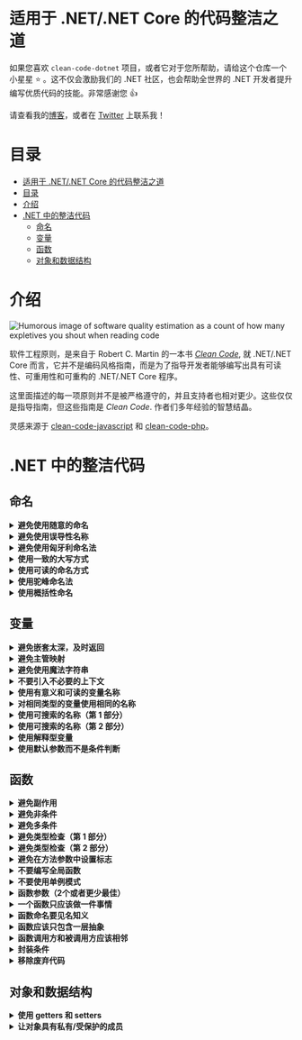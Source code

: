 # 适用于 .NET/.NET Core 的代码整洁之道

如果您喜欢 `clean-code-dotnet` 项目，或者它对于您所帮助，请给这个仓库一个小星星 :star: 。这不仅会激励我们的 .NET 社区，也会帮助全世界的 .NET 开发者提升编写优质代码的技能。非常感谢您 :+1:

请查看我的[博客](https://medium.com/@thangchung)，或者在 [Twitter](https://twitter.com/thangchung) 上联系我！

# 目录

- [适用于 .NET/.NET Core 的代码整洁之道](#%e9%80%82%e7%94%a8%e4%ba%8e-netnet-core-%e7%9a%84%e4%bb%a3%e7%a0%81%e6%95%b4%e6%b4%81%e4%b9%8b%e9%81%93)
- [目录](#%e7%9b%ae%e5%bd%95)
- [介绍](#%e4%bb%8b%e7%bb%8d)
- [.NET 中的整洁代码](#net-%e4%b8%ad%e7%9a%84%e6%95%b4%e6%b4%81%e4%bb%a3%e7%a0%81)
  - [命名](#%e5%91%bd%e5%90%8d)
  - [变量](#%e5%8f%98%e9%87%8f)
  - [函数](#%e5%87%bd%e6%95%b0)
  - [对象和数据结构](#%e5%af%b9%e8%b1%a1%e5%92%8c%e6%95%b0%e6%8d%ae%e7%bb%93%e6%9e%84)

# 介绍

![Humorous image of software quality estimation as a count of how many expletives you shout when reading code](http://www.osnews.com/images/comics/wtfm.jpg)

软件工程原则，是来自于 Robert C. Martin 的一本书 [_Clean Code_](https://www.amazon.com/Clean-Code-Handbook-Software-Craftsmanship/dp/0132350882), 就 .NET/.NET Core 而言，它并不是编码风格指南，而是为了指导开发者能够编写出具有可读性、可重用性和可重构的 .NET/.NET Core 程序。

这里面描述的每一项原则并不是被严格遵守的，并且支持者也相对更少。这些仅仅是指导指南，但这些指南是 _Clean Code_. 作者们多年经验的智慧结晶。

灵感来源于 [clean-code-javascript](https://github.com/ryanmcdermott/clean-code-javascript) 和 [clean-code-php](https://github.com/jupeter/clean-code-php)。

# .NET 中的整洁代码

## 命名

<details>
  <summary><b>避免使用随意的命名</b></summary>

代码中采用优雅而不随意的命名方式会易于被更多的开发者采用，命名名称应反映出它的作用及对应的上下文关系

**Bad:**

```csharp
int d;
```

**Good:**

```csharp
int daySinceModification;
```

**[⬆ Back to top](#目录)**

</details>

<details>
  <summary><b>避免使用误导性名称</b></summary>

给变量定义的名称需要反映出该变量的用途

**Bad:**

```csharp
var dataFromDb = db.GetFromService().ToList();
```

**Good:**

```csharp
var listOfEmployee = _employeeService.GetEmployees().ToList();
```

**[⬆ Back to top](#目录)**

</details>

<details>
  <summary><b>避免使用匈牙利命名法</b></summary>

匈牙利命名法会在已定义的变量加上类型前缀，这是毫无意义的，因为现代化的继承开发环境会自动标识变量类型。

**Bad:**

```csharp
int iCounter;
string strFullName;
DateTime dModifiedDate;
```

**Good:**

```csharp
int counter;
string fullName;
DateTime modifiedDate;
```
匈牙利命名发也不应该用于参数命令。

**Bad:**

```csharp
public bool IsShopOpen(string pDay, int pAmount)
{
    // some logic
}
```

**Good:**

```csharp
public bool IsShopOpen(string day, int amount)
{
    // some logic
}
```

**[⬆ Back to top](#目录)**

</details>


<details>
  <summary><b>使用一致的大写方式</b></summary>

大写式命名可以向你暴露一些变量、功能等信息。这个规则具有主观性，所以你们团队可以选择你们喜欢的方式，但只要保持一致即可。

**Bad:**

```csharp
const int DAYS_IN_WEEK = 7;
const int daysInMonth = 30;

var songs = new List<string> { 'Back In Black', 'Stairway to Heaven', 'Hey Jude' };
var Artists = new List<string> { 'ACDC', 'Led Zeppelin', 'The Beatles' };

bool EraseDatabase() {}
bool Restore_database() {}

class animal {}
class Alpaca {}
```

**Good:**

```csharp
const int DaysInWeek = 7;
const int DaysInMonth = 30;

var songs = new List<string> { 'Back In Black', 'Stairway to Heaven', 'Hey Jude' };
var artists = new List<string> { 'ACDC', 'Led Zeppelin', 'The Beatles' };

bool EraseDatabase() {}
bool RestoreDatabase() {}

class Animal {}
class Alpaca {}
```

**[⬆ back to top](#目录)**

</details>


<details>
  <summary><b>使用可读的命名方式</b></summary>

当变量和函数的命名不可读时，研究它们的函数是需要花费一些时间的。

**Bad:**

```csharp
public class Employee
{
    public Datetime sWorkDate { get; set; } // what the heck is this
    public Datetime modTime { get; set; } // same here
}
```

**Good:**

```csharp
public class Employee
{
    public Datetime StartWorkingDate { get; set; }
    public Datetime ModificationTime { get; set; }
}
```

**[⬆ Back to top](#目录)**

</details>


<details>
  <summary><b>使用驼峰命名法</b></summary>

针对变量和函数应采用 [驼峰命名法](https://en.wikipedia.org/wiki/Camel_case) 

**Bad:**

```csharp
var employeephone;

public double CalculateSalary(int workingdays, int workinghours)
{
    // some logic
}
```

**Good:**

```csharp
var employeePhone;

public double CalculateSalary(int workingDays, int workingHours)
{
    // some logic
}
```

**[⬆ Back to top](#目录)**

</details>


<details>
  <summary><b>使用概括性命名</b></summary>

那些阅读你代码的人通常也是开发者，合理组织每个页面内容的的命名，让每个人都能轻易理解你想表达式的意思，这样我们就不用花费时间去想每个人解释里面变量、函数的功能。

**Good**

```csharp
public class SingleObject
{
    // create an object of SingleObject
    private static SingleObject _instance = new SingleObject();

    // make the constructor private so that this class cannot be instantiated
    private SingleObject() {}

    // get the only object available
    public static SingleObject GetInstance()
    {
        return _instance;
    }

    public string ShowMessage()
    {
        return "Hello World!";
    }
}

public static void main(String[] args)
{
    // illegal construct
    // var object = new SingleObject();

    // Get the only object available
    var singletonObject = SingleObject.GetInstance();

    // show the message
    singletonObject.ShowMessage();
}
```

**[⬆ Back to top](#目录)**

</details>

## 变量

<details>
  <summary><b>避免嵌套太深，及时返回</b></summary>

过多的 `if else` 段会让代码变得晦涩难懂，**简洁明了优于暗藏玄机**。

**Bad:**

```csharp
public bool IsShopOpen(string day)
{
    if (!string.IsNullOrEmpty(day))
    {
        day = day.ToLower();
        if (day == "friday")
        {
            return true;
        }
        else if (day == "saturday")
        {
            return true;
        }
        else if (day == "sunday")
        {
            return true;
        }
        else
        {
            return false;
        }
    }
    else
    {
        return false;
    }

}
```

**Good:**

```csharp
public bool IsShopOpen(string day)
{
    if (string.IsNullOrEmpty(day))
    {
        return false;
    }

    var openingDays = new[] { "friday", "saturday", "sunday" };
    return openingDays.Any(d => d == day.ToLower());
}
```

**Bad:**

```csharp
public long Fibonacci(int n)
{
    if (n < 50)
    {
        if (n != 0)
        {
            if (n != 1)
            {
                return Fibonacci(n - 1) + Fibonacci(n - 2);
            }
            else
            {
                return 1;
            }
        }
        else
        {
            return 0;
        }
    }
    else
    {
        throw new System.Exception("Not supported");
    }
}
```

**Good:**

```csharp
public long Fibonacci(int n)
{
    if (n == 0)
    {
        return 0;
    }

    if (n == 1)
    {
        return 1;
    }

    if (n > 50)
    {
        throw new System.Exception("Not supported");
    }

    return Fibonacci(n - 1) + Fibonacci(n - 2);
}
```

**[⬆ back to top](#目录)**

</details>

<details>
  <summary><b>避免主管映射</b></summary>

不要迫使编译器强行翻译你的代码含义 **显式优于隐式**.

**Bad:**

```csharp
var l = new[] { "Austin", "New York", "San Francisco" };

for (var i = 0; i < l.Count(); i++)
{
    var li = l[i];
    DoStuff();
    DoSomeOtherStuff();

    // ...
    // ...
    // ...
    // Wait, what is `li` for again?
    Dispatch(li);
}
```

**Good:**

```csharp
var locations = new[] { "Austin", "New York", "San Francisco" };

foreach (var location in locations)
{
    DoStuff();
    DoSomeOtherStuff();

    // ...
    // ...
    // ...
    Dispatch(location);
}
```

**[⬆ back to top](#目录)**

</details>


<details>
  <summary><b>避免使用魔法字符串</b></summary>

魔法字符串是指直接在应用程序代码中指定的字符串值，这些字符串对会应用程序的行为有所影响。通常，此类字符串最终会在系统中重复使用，并且由于它们无法使用重构工具自动更新，因此当对某些字符串进行更改时，它们将成为常见的 Bug 来源，而不是其他字符串。

**Bad**

```csharp
if (userRole == "Admin")
{
    // logic in here
}
```

**Good**

```csharp
const string ADMIN_ROLE = "Admin"
if (userRole == ADMIN_ROLE)
{
    // logic in here
}
```

使用这种方式的话，我们只需要改变关键的地方，其它地方也就会跟着改变。

**[⬆ back to top](#目录)**

</details>


<details>
  <summary><b>不要引入不必要的上下文</b></summary>

如果你的类/对象名称已经告诉了你一些信息，不要在其内部定义重复定义该变量名称。

**Bad:**

```csharp
public class Car
{
    public string CarMake { get; set; }
    public string CarModel { get; set; }
    public string CarColor { get; set; }

    //...
}
```

**Good:**

```csharp
public class Car
{
    public string Make { get; set; }
    public string Model { get; set; }
    public string Color { get; set; }

    //...
}
```

**[⬆ back to top](#目录)**

</details>


<details>
  <summary><b>使用有意义和可读的变量名称</b></summary>

**Bad:**

```csharp
var ymdstr = DateTime.UtcNow.ToString("MMMM dd, yyyy");
```

**Good:**

```csharp
var currentDate = DateTime.UtcNow.ToString("MMMM dd, yyyy");
```

**[⬆ Back to top](#目录)**

</details>

<details>
  <summary><b>对相同类型的变量使用相同的名称</b></summary>

**Bad:**

```csharp
GetUserInfo();
GetUserData();
GetUserRecord();
GetUserProfile();
```

**Good:**

```csharp
GetUser();
```

**[⬆ Back to top](#目录)**

</details>


<details>
  <summary><b>使用可搜索的名称（第 1 部分）</b></summary>

我们阅读的代码比我们的写的代码要多。我们写的代码应该具有可读性和可搜索性，这个很重要。使用不合适的命令方式会影响我们对程序的理解，这会伤害到阅读者，让你的命名可搜索。

**Bad:**

```csharp
// What the heck is data for?
var data = new { Name = "John", Age = 42 };

var stream1 = new MemoryStream();
var ser1 = new DataContractJsonSerializer(typeof(object));
ser1.WriteObject(stream1, data);

stream1.Position = 0;
var sr1 = new StreamReader(stream1);
Console.Write("JSON form of Data object: ");
Console.WriteLine(sr1.ReadToEnd());
```

**Good:**

```csharp
var person = new Person
{
    Name = "John",
    Age = 42
};

var stream2 = new MemoryStream();
var ser2 = new DataContractJsonSerializer(typeof(Person));
ser2.WriteObject(stream2, data);

stream2.Position = 0;
var sr2 = new StreamReader(stream2);
Console.Write("JSON form of Data object: ");
Console.WriteLine(sr2.ReadToEnd());
```

**[⬆ Back to top](#目录)**

</details>


<details>
  <summary><b>使用可搜索的名称（第 2 部分）</b></summary>

**Bad:**

```csharp
var data = new { Name = "John", Age = 42, PersonAccess = 4};

// What the heck is 4 for?
if (data.PersonAccess == 4)
{
    // do edit ...
}
```

**Good:**

```csharp
public enum PersonAccess : int
{
    ACCESS_READ = 1,
    ACCESS_CREATE = 2,
    ACCESS_UPDATE = 4,
    ACCESS_DELETE = 8
}

var person = new Person
{
    Name = "John",
    Age = 42,
    PersonAccess= PersonAccess.ACCESS_CREATE
};

if (person.PersonAccess == PersonAccess.ACCESS_UPDATE)
{
    // do edit ...
}
```

**[⬆ Back to top](#目录)**

</details>


<details>
  <summary><b>使用解释型变量</b></summary>

**Bad:**

```csharp
const string Address = "One Infinite Loop, Cupertino 95014";
var cityZipCodeRegex = @"/^[^,\]+[,\\s]+(.+?)\s*(\d{5})?$/";
var matches = Regex.Matches(Address, cityZipCodeRegex);
if (matches[0].Success == true && matches[1].Success == true)
{
    SaveCityZipCode(matches[0].Value, matches[1].Value);
}
```

**Good:**

Decrease dependence on regex by naming subpatterns.

```csharp
const string Address = "One Infinite Loop, Cupertino 95014";
var cityZipCodeWithGroupRegex = @"/^[^,\]+[,\\s]+(?<city>.+?)\s*(?<zipCode>\d{5})?$/";
var matchesWithGroup = Regex.Match(Address, cityZipCodeWithGroupRegex);
var cityGroup = matchesWithGroup.Groups["city"];
var zipCodeGroup = matchesWithGroup.Groups["zipCode"];
if(cityGroup.Success == true && zipCodeGroup.Success == true)
{
    SaveCityZipCode(cityGroup.Value, zipCodeGroup.Value);
}
```

**[⬆ back to top](#目录)**

</details>


<details>
  <summary><b>使用默认参数而不是条件判断</b></summary>

**Not good:**

这样并不好，因为 `breweryName` 可能为 `NULL`。

这种方式在之前的版本更容易理解，它能很好地控制变量的值。

```csharp
public void CreateMicrobrewery(string name = null)
{
    var breweryName = !string.IsNullOrEmpty(name) ? name : "Hipster Brew Co.";
    // ...
}
```

**Good:**

```csharp
public void CreateMicrobrewery(string breweryName = "Hipster Brew Co.")
{
    // ...
}
```

**[⬆ back to top](#目录)**

</details>

## 函数


<details>
  <summary><b>避免副作用</b></summary>

如果函数除了获取一个值并且返回另一个值之外执行了一些操作，则会产生副作用。副作用可能是文件写入，修改一些全局变量，或者意外地向外部暴露了数据。

在某些情况下，你的程序确实需要一些副作用，像上述示例一样，你可能需要文件写入，当集中执行这些操作时，并没有多个函数或类来支持写入特定文件，这时可以通过一个服务来执行这个副作用，这是唯一的一种方法。

关键点是要避免一些常见的陷阱。比如没有任何结构关联的对象间的状态共享。使用任何可写入的可变数据类型，以及不确定的副作用发生的位置。如果你能意识到这一点的话，会比周围其他程序员更高兴一些。

**Bad:**

```csharp
// Global variable referenced by following function.
// If we had another function that used this name, now it'd be an array and it could break it.
var name = 'Ryan McDermott';

public string SplitIntoFirstAndLastName()
{
   return name.Split(" ");
}

SplitIntoFirstAndLastName();

Console.PrintLine(name); // ['Ryan', 'McDermott'];
```

**Good:**

```csharp
public string SplitIntoFirstAndLastName(string name)
{
    return name.Split(" ");
}

var name = 'Ryan McDermott';
var newName = SplitIntoFirstAndLastName(name);

Console.PrintLine(name); // 'Ryan McDermott';
Console.PrintLine(newName); // ['Ryan', 'McDermott'];
```

**[⬆ back to top](#目录)**

</details>


<details>
  <summary><b>避免非条件</b></summary>

**Bad:**

```csharp
public bool IsDOMNodeNotPresent(string node)
{
    // ...
}

if (!IsDOMNodeNotPresent(node))
{
    // ...
}
```

**Good:**

```csharp
public bool IsDOMNodePresent(string node)
{
    // ...
}

if (IsDOMNodePresent(node))
{
    // ...
}
```

**[⬆ back to top](#目录)**

</details>


<details>
  <summary><b>避免多条件</b></summary>

这似乎是一个不现实的要求，第一次听到这个的时候，大多数人说，“如果没有 `if` 语句 我怎么能实现一些功能呢？” 第二个问题通常是，"那很好，但我为什么要这么做呢？" 答案是我们之前学到的整洁代码概念：函数应该只做有一件事，当你的类和函数具有 "if" 语句时，您会告诉用户您的函数执行多个事情。记住，只做一件事。

**Bad:**

```csharp
class Airplane
{
    // ...

    public double GetCruisingAltitude()
    {
        switch (_type)
        {
            case '777':
                return GetMaxAltitude() - GetPassengerCount();
            case 'Air Force One':
                return GetMaxAltitude();
            case 'Cessna':
                return GetMaxAltitude() - GetFuelExpenditure();
        }
    }
}
```

**Good:**

```csharp
interface IAirplane
{
    // ...

    double GetCruisingAltitude();
}

class Boeing777 : IAirplane
{
    // ...

    public double GetCruisingAltitude()
    {
        return GetMaxAltitude() - GetPassengerCount();
    }
}

class AirForceOne : IAirplane
{
    // ...

    public double GetCruisingAltitude()
    {
        return GetMaxAltitude();
    }
}

class Cessna : IAirplane
{
    // ...

    public double GetCruisingAltitude()
    {
        return GetMaxAltitude() - GetFuelExpenditure();
    }
}
```

**[⬆ back to top](#目录)**

</details>

<details>
  <summary><b>避免类型检查（第 1 部分）</b></summary>

**Bad:**

```csharp
public Path TravelToTexas(object vehicle)
{
    if (vehicle.GetType() == typeof(Bicycle))
    {
        (vehicle as Bicycle).PeddleTo(new Location("texas"));
    }
    else if (vehicle.GetType() == typeof(Car))
    {
        (vehicle as Car).DriveTo(new Location("texas"));
    }
}
```

**Good:**

```csharp
public Path TravelToTexas(Traveler vehicle)
{
    vehicle.TravelTo(new Location("texas"));
}
```

or

```csharp
// pattern matching
public Path TravelToTexas(object vehicle)
{
    if (vehicle is Bicycle bicycle)
    {
        bicycle.PeddleTo(new Location("texas"));
    }
    else if (vehicle is Car car)
    {
        car.DriveTo(new Location("texas"));
    }
}
```

**[⬆ back to top](#目录)**

</details>


<details>
  <summary><b>避免类型检查（第 2 部分）</b></summary>

**Bad:**

```csharp
public int Combine(dynamic val1, dynamic val2)
{
    int value;
    if (!int.TryParse(val1, out value) || !int.TryParse(val2, out value))
    {
        throw new Exception('Must be of type Number');
    }

    return val1 + val2;
}
```

**Good:**

```csharp
public int Combine(int val1, int val2)
{
    return val1 + val2;
}
```

**[⬆ back to top](#目录)**

</details>


<details>
  <summary><b>避免在方法参数中设置标志</b></summary>

标志指示着这个方法有更多的职责。最好的办法是单一职责原则，如果布尔参数会往函数中会添加多个职责，那么就将这个函数拆分为两个。

**Bad:**

```csharp
public void CreateFile(string name, bool temp = false)
{
    if (temp)
    {
        Touch("./temp/" + name);
    }
    else
    {
        Touch(name);
    }
}
```

**Good:**

```csharp
public void CreateFile(string name)
{
    Touch(name);
}

public void CreateTempFile(string name)
{
    Touch("./temp/"  + name);
}
```

**[⬆ back to top](#目录)**

</details>


<details>
  <summary><b>不要编写全局函数</b></summary>

> 还没完

在很多语言中，污染全局是一种差的实践方式，因为你可能会与其它库发送冲突，并且你的 API 用户在生产环境下获取一个异常将毫不明智。让我们一起思考一个示例：如果想要配置数组该如何处理。你可以编写一个像 `Config()` 的全局函数，但它可能会与另一个尝试执行相同操作的库发生冲突。

**Bad:**

```csharp
public string[] Config()
{
    return  [
        "foo" => "bar",
    ]
}
```

**Good:**

```csharp
class Configuration
{
    private string[] _configuration = [];

    public Configuration(string[] configuration)
    {
        _configuration = configuration;
    }

    public string[] Get(string key)
    {
        return (_configuration[key]!= null) ? _configuration[key] : null;
    }
}
```

加载配置并创建配置实例 `Configuration`

```csharp
var configuration = new Configuration(new string[] {
    "foo" => "bar",
});
```

你现在在应用程序中必须使用 `Configuration` 的实例

**[⬆ back to top](#目录)**

</details>

<details>
  <summary><b>不要使用单例模式</b></summary>

单例模式是一种 [反模式](https://en.wikipedia.org/wiki/Singleton_pattern). 根据 from Brian Button 的描述:

1. 它们通常作为一个 **全局实例** 存在，为什么这样不好？因为你在你的程序代码中 **隐藏依赖项**，而不是通过接口来暴露它们，为了避免对象传递而将其设置为全局的方式是一种 [code smell](https://en.wikipedia.org/wiki/Code_smell)。
2. 它们违反了[单一职责原则](#single-responsibility-principle-srp)：**它们控制了自己的对象创建和生命周期**
3. 它们本质上会导致代码紧密地 [耦合](https://en.wikipedia.org/wiki/Coupling_%28computer_programming%29)，这使得在许多情况下，在测试环境下模拟它们异常困难。
4. 它们在应用程序的生存期内会携带状态。另一点需要测试，因为[你最终可能会得到一种情况，即测试需要排序]，这违背了单元测试的原则。为什么？因为每个单元测试相互独立。

这儿也有一些 [Misko Hevery](http://misko.hevery.com/about/)  关于 [root of problem](http://misko.hevery.com/2008/08/25/root-cause-of-singletons/) 很不错的想法。

**Bad:**

```csharp
class DBConnection
{
    private static DBConnection _instance;

    private DBConnection()
    {
        // ...
    }

    public static GetInstance()
    {
        if (_instance == null)
        {
            _instance = new DBConnection();
        }

        return _instance;
    }

    // ...
}

var singleton = DBConnection.GetInstance();
```

**Good:**

```csharp
class DBConnection
{
    public DBConnection(IOptions<DbConnectionOption> options)
    {
        // ...
    }

    // ...
}
```

创建一个 `DBConnection` 实例，并通过 [Option pattern](https://docs.microsoft.com/en-us/aspnet/core/fundamentals/configuration/options?view=aspnetcore-2.1) 来进行配置

```csharp
var options = <resolve from IOC>;
var connection = new DBConnection(options);
```

现在，你在你的应用程序中必须使用 `DBConnection` 的类型实例

**[⬆ back to top](#目录)**

</details>


<details>
  <summary><b>函数参数（2个或者更少最佳）</b></summary>

限制函数参数的数量非常重要，因为它使测试函数变得更加容易。拥有三个以上会导致组合爆炸，您必须使用每个单独的参数测试大量不同用例。

无参是理想的情况。一个或两个参数是可以的，三个应该避免，超过的话应该合并。通常，如果您有两个以上参数，则函数尝试执行的操作太多。大多数时候，一个更高级别的对象将足以作为一个参数。

**Bad:**

```csharp
public void CreateMenu(string title, string body, string buttonText, bool cancellable)
{
    // ...
}
```

**Good:**

```csharp
public class MenuConfig
{
    public string Title { get; set; }
    public string Body { get; set; }
    public string ButtonText { get; set; }
    public bool Cancellable { get; set; }
}

var config = new MenuConfig
{
    Title = "Foo",
    Body = "Bar",
    ButtonText = "Baz",
    Cancellable = true
};

public void CreateMenu(MenuConfig config)
{
    // ...
}
```

**[⬆ back to top](#目录)**

</details>


<details>
  <summary><b>一个函数只应该做一件事情</b></summary>

在软件开发过程中，这是一个很重要的原则。当函数要做的事情超过一件的时候就很难组合到一起进行测试，这是因为，当你可以将一个函数隔离为一个操作时，可以轻松的进行重构，并且能够过得更多清晰明确的信息。如果你在这份指南中只学会到了这一点，那么你将比其他开发者更领先一些。

**Bad:**

```csharp
public void SendEmailToListOfClients(string[] clients)
{
    foreach (var client in clients)
    {
        var clientRecord = db.Find(client);
        if (clientRecord.IsActive())
        {
            Email(client);
        }
    }
}
```

**Good:**

```csharp
public void SendEmailToListOfClients(string[] clients)
{
    var activeClients = GetActiveClients(clients);
    // Do some logic
}

public List<Client> GetActiveClients(string[] clients)
{
    return db.Find(clients).Where(s => s.Status == "Active");
}
```

**[⬆ back to top](#目录)**

</details>


<details>
  <summary><b>函数命名要见名知义</b></summary>

**Bad:**

```csharp
public class Email
{
    //...

    public void Handle()
    {
        SendMail(this._to, this._subject, this._body);
    }
}

var message = new Email(...);
// What is this? A handle for the message? Are we writing to a file now?
message.Handle();
```

**Good:**

```csharp
public class Email
{
    //...

    public void Send()
    {
        SendMail(this._to, this._subject, this._body);
    }
}

var message = new Email(...);
// Clear and obvious
message.Send();
```

**[⬆ back to top](#目录)**

</details>


<details>
  <summary><b>函数应该只包含一层抽象</b></summary>

> 还没完

通常情况下，当你的函数中包含超过一层的抽象表明这个函数做的事情太多了，拆分为多个函数可以提高重用性和更易于测试。

**Bad:**

```csharp
public string ParseBetterJSAlternative(string code)
{
    var regexes = [
        // ...
    ];

    var statements = explode(" ", code);
    var tokens = new string[] {};
    foreach (var regex in regexes)
    {
        foreach (var statement in statements)
        {
            // ...
        }
    }

    var ast = new string[] {};
    foreach (var token in tokens)
    {
        // lex...
    }

    foreach (var node in ast)
    {
        // parse...
    }
}
```

**Bad too:**

我们已经执行了一些操作，但是 `ParseBetterJSAlternative()` 函数依旧很复杂，且不易于测试。

```csharp
public string Tokenize(string code)
{
    var regexes = new string[]
    {
        // ...
    };

    var statements = explode(" ", code);
    var tokens = new string[] {};
    foreach (var regex in regexes)
    {
        foreach (var statement in statements)
        {
            tokens[] = /* ... */;
        }
    }

    return tokens;
}

public string Lexer(string[] tokens)
{
    var ast = new string[] {};
    foreach (var token in tokens)
    {
        ast[] = /* ... */;
    }

    return ast;
}

public string ParseBetterJSAlternative(string code)
{
    var tokens = Tokenize(code);
    var ast = Lexer(tokens);
    foreach (var node in ast)
    {
        // parse...
    }
}
```

**Good:**

最好的解决方案是分解 `ParseBetterJSAlternative()` 函数内部的所有依赖性。

```csharp
class Tokenizer
{
    public string Tokenize(string code)
    {
        var regexes = new string[] {
            // ...
        };

        var statements = explode(" ", code);
        var tokens = new string[] {};
        foreach (var regex in regexes)
        {
            foreach (var statement in statements)
            {
                tokens[] = /* ... */;
            }
        }

        return tokens;
    }
}

class Lexer
{
    public string Lexify(string[] tokens)
    {
        var ast = new[] {};
        foreach (var token in tokens)
        {
            ast[] = /* ... */;
        }

        return ast;
    }
}

class BetterJSAlternative
{
    private string _tokenizer;
    private string _lexer;

    public BetterJSAlternative(Tokenizer tokenizer, Lexer lexer)
    {
        _tokenizer = tokenizer;
        _lexer = lexer;
    }

    public string Parse(string code)
    {
        var tokens = _tokenizer.Tokenize(code);
        var ast = _lexer.Lexify(tokens);
        foreach (var node in ast)
        {
            // parse...
        }
    }
}
```

**[⬆ back to top](#目录)**

</details>



<details>
  <summary><b>函数调用方和被调用方应该相邻</b></summary>

如果一个韩式调用了其它函数，请保持这些函数顺序位于同一个源代码文件中。理想情况下，让被调用者位于调用者上方。我们倾向于像读报纸一样从上到下来阅读代码。因此，请以这种阅读方式来布局代码。

**Bad:**

```csharp
class PerformanceReview
{
    private readonly Employee _employee;

    public PerformanceReview(Employee employee)
    {
        _employee = employee;
    }

    private IEnumerable<PeersData> LookupPeers()
    {
        return db.lookup(_employee, 'peers');
    }

    private ManagerData LookupManager()
    {
        return db.lookup(_employee, 'manager');
    }

    private IEnumerable<PeerReviews> GetPeerReviews()
    {
        var peers = LookupPeers();
        // ...
    }

    public PerfReviewData PerfReview()
    {
        GetPeerReviews();
        GetManagerReview();
        GetSelfReview();
    }

    public ManagerData GetManagerReview()
    {
        var manager = LookupManager();
    }

    public EmployeeData GetSelfReview()
    {
        // ...
    }
}

var  review = new PerformanceReview(employee);
review.PerfReview();
```

**Good:**

```csharp
class PerformanceReview
{
    private readonly Employee _employee;

    public PerformanceReview(Employee employee)
    {
        _employee = employee;
    }

    public PerfReviewData PerfReview()
    {
        GetPeerReviews();
        GetManagerReview();
        GetSelfReview();
    }

    private IEnumerable<PeerReviews> GetPeerReviews()
    {
        var peers = LookupPeers();
        // ...
    }

    private IEnumerable<PeersData> LookupPeers()
    {
        return db.lookup(_employee, 'peers');
    }

    private ManagerData GetManagerReview()
    {
        var manager = LookupManager();
        return manager;
    }

    private ManagerData LookupManager()
    {
        return db.lookup(_employee, 'manager');
    }

    private EmployeeData GetSelfReview()
    {
        // ...
    }
}

var review = new PerformanceReview(employee);
review.PerfReview();
```

**[⬆ back to top](#目录)**

</details>

<details>
  <summary><b>封装条件</b></summary>

**Bad:**

```csharp
if (article.state == "published")
{
    // ...
}
```

**Good:**

```csharp
if (article.IsPublished())
{
    // ...
}
```

**[⬆ back to top](#目录)**

</details>

<details>
  <summary><b>移除废弃代码</b></summary>

废弃代码和重复代码一样糟糕，毫无疑问不应该让其存在于你的代码库中。如果它不会被调用，那就删除它！如果你仍然需要它的话，它可以安全的存在于你的版本控制中。

**Bad:**

```csharp
public void OldRequestModule(string url)
{
    // ...
}

public void NewRequestModule(string url)
{
    // ...
}

var request = NewRequestModule(requestUrl);
InventoryTracker("apples", request, "www.inventory-awesome.io");
```

**Good:**

```csharp
public void RequestModule(string url)
{
    // ...
}

var request = RequestModule(requestUrl);
InventoryTracker("apples", request, "www.inventory-awesome.io");
```

**[⬆ back to top](#目录)**

</details>

## 对象和数据结构


<details>
  <summary><b>使用 getters 和 setters</b></summary>

在 C# / VB.NET 中，你可以为方法添加 `public`, `protected` 和 `private` 关键字。通过使用这些关键字，你可以控制对象的一些属性更改。

- 当你尝试通过一个对象属性来进行更多的操作，你不得不在你的代码中查找和修改它们的访问权限。
- 通过使用 `set` 关键字可以让属性验证变得更简单。
- 封装内部的展现形式。
- 当进行 getting 和 setting 操作时可以更容易的添加日志和异常处理。
- 基础基类后，你可以重写默认方法。
- 如果是从服务器获取一个对象，你可以使用懒加载来处理对象的属性。

此外，在面向对象设计原则中，这也是开闭原则的一部分。

**Bad:**

```csharp
class BankAccount
{
    public double Balance = 1000;
}

var bankAccount = new BankAccount();

// Fake buy shoes...
bankAccount.Balance -= 100;
```

**Good:**

```csharp
class BankAccount
{
    private double _balance = 0.0D;

    pubic double Balance {
        get {
            return _balance;
        }
    }

    public BankAccount(balance = 1000)
    {
       _balance = balance;
    }

    public void WithdrawBalance(int amount)
    {
        if (amount > _balance)
        {
            throw new Exception('Amount greater than available balance.');
        }

        _balance -= amount;
    }

    public void DepositBalance(int amount)
    {
        _balance += amount;
    }
}

var bankAccount = new BankAccount();

// Buy shoes...
bankAccount.WithdrawBalance(price);

// Get balance
balance = bankAccount.Balance;
```

**[⬆ back to top](#目录)**

</details>

<details>
  <summary><b>让对象具有私有/受保护的成员</b></summary>

**Bad:**

```csharp
class Employee
{
    public string Name { get; set; }

    public Employee(name)
    {
        Name = name;
    }
}

var employee = new Employee('John Doe');
Console.WriteLine(employee.Name) // Employee name: John Doe
```

**Good:**

```csharp
class Employee
{
    public string Name { get; }

    public Employee(string name)
    {
        Name = name;
    }
}

var employee = new Employee('John Doe');
Console.WriteLine(employee.GetName());// Employee name: John Doe
```

**[⬆ back to top](#目录)**

</details>